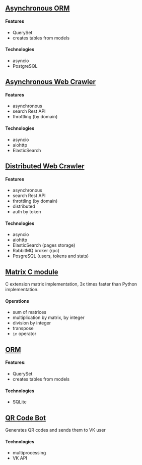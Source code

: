 ## [Asynchronous ORM](asyncorm)
#### Features
- QuerySet
- creates tables from models
#### Technologies
- asyncio
- PostgreSQL

## [Asynchronous Web Crawler](crawler)
#### Features
- asynchronous
- search Rest API
- throttling (by domain)
#### Technologies
- asyncio
- aiohttp
- ElasticSearch

## [Distributed Web Crawler](distributed-crawler)
#### Features
- asynchronous
- search Rest API
- throttling (by domain)
- distributed
- auth by token
#### Technologies
- asyncio
- aiohttp
- ElasticSearch (pages storage)
- RabbitMQ broker (rpc)
- PosgreSQL (users, tokens and stats)

## [Matrix C module](matrix)
C extension matrix implementation, 3x times faster than Python implementation.
#### Operations
- sum of matrices
- multiplication by matrix, by integer
- division by integer
- transpose
- `in` operator

## [ORM](orm)
#### Features:
- QuerySet
- creates tables from models
#### Technologies
- SQLite

## [QR Code Bot](qr)
Generates QR codes and sends them to VK user
#### Technologies
- multiprocessing
- VK API
